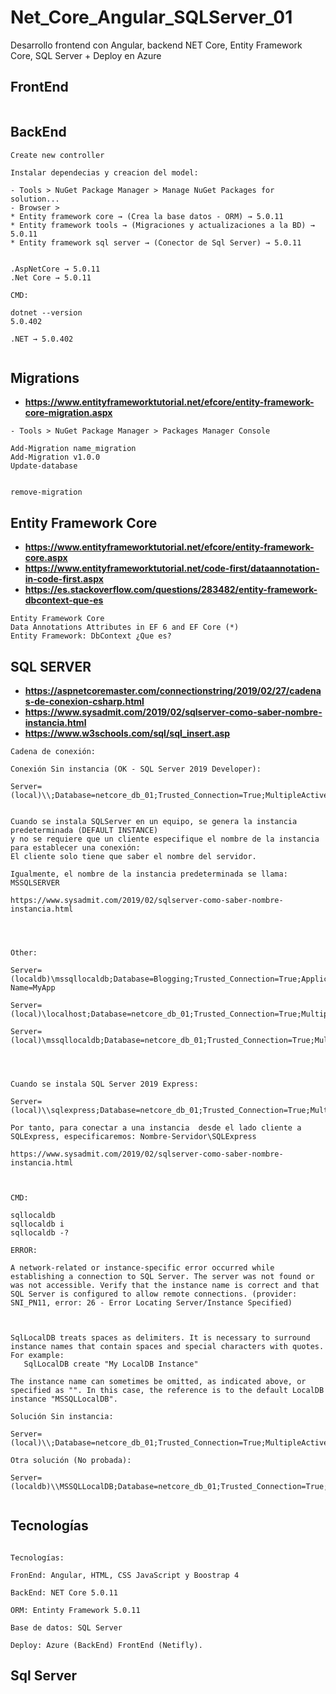 # Net_Core_Angular_SQLServer_01
Desarrollo frontend con Angular, backend NET Core, Entity Framework Core, SQL Server + Deploy en Azure


## FrontEnd

```

```


## BackEnd

```
Create new controller

Instalar dependecias y creacion del model:

- Tools > NuGet Package Manager > Manage NuGet Packages for solution...
- Browser >
* Entity framework core → (Crea la base datos - ORM) → 5.0.11
* Entity framework tools → (Migraciones y actualizaciones a la BD) → 5.0.11
* Entity framework sql server → (Conector de Sql Server) → 5.0.11


.AspNetCore → 5.0.11
.Net Core → 5.0.11

CMD:

dotnet --version
5.0.402

.NET → 5.0.402


```

## Migrations
* **https://www.entityframeworktutorial.net/efcore/entity-framework-core-migration.aspx**

```
- Tools > NuGet Package Manager > Packages Manager Console

Add-Migration name_migration
Add-Migration v1.0.0
Update-database


remove-migration

```



## Entity Framework Core
* **https://www.entityframeworktutorial.net/efcore/entity-framework-core.aspx**
* **https://www.entityframeworktutorial.net/code-first/dataannotation-in-code-first.aspx**
* **https://es.stackoverflow.com/questions/283482/entity-framework-dbcontext-que-es**

```
Entity Framework Core
Data Annotations Attributes in EF 6 and EF Core (*)
Entity Framework: DbContext ¿Que es?
```

## SQL SERVER

* **https://aspnetcoremaster.com/connectionstring/2019/02/27/cadenas-de-conexion-csharp.html**
* **https://www.sysadmit.com/2019/02/sqlserver-como-saber-nombre-instancia.html**
* **https://www.w3schools.com/sql/sql_insert.asp**

```
Cadena de conexión:

Conexión Sin instancia (OK - SQL Server 2019 Developer):

Server=(local)\\;Database=netcore_db_01;Trusted_Connection=True;MultipleActiveResultSets=True


Cuando se instala SQLServer en un equipo, se genera la instancia predeterminada (DEFAULT INSTANCE)
y no se requiere que un cliente especifique el nombre de la instancia para establecer una conexión:
El cliente solo tiene que saber el nombre del servidor.

Igualmente, el nombre de la instancia predeterminada se llama: MSSQLSERVER

https://www.sysadmit.com/2019/02/sqlserver-como-saber-nombre-instancia.html




Other:

Server=(localdb)\mssqllocaldb;Database=Blogging;Trusted_Connection=True;Application Name=MyApp

Server=(local)\localhost;Database=netcore_db_01;Trusted_Connection=True;MultipleActiveResultSets=True

Server=(local)\mssqllocaldb;Database=netcore_db_01;Trusted_Connection=True;MultipleActiveResultSets=True




Cuando se instala SQL Server 2019 Express:

Server=(local)\\sqlexpress;Database=netcore_db_01;Trusted_Connection=True;MultipleActiveResultSets=True

Por tanto, para conectar a una instancia  desde el lado cliente a SQLExpress, especificaremos: Nombre-Servidor\SQLExpress

https://www.sysadmit.com/2019/02/sqlserver-como-saber-nombre-instancia.html



CMD:

sqllocaldb
sqllocaldb i
sqllocaldb -?

ERROR:

A network-related or instance-specific error occurred while establishing a connection to SQL Server. The server was not found or was not accessible. Verify that the instance name is correct and that SQL Server is configured to allow remote connections. (provider: SNI_PN11, error: 26 - Error Locating Server/Instance Specified)



SqlLocalDB treats spaces as delimiters. It is necessary to surround
instance names that contain spaces and special characters with quotes.
For example:
   SqlLocalDB create "My LocalDB Instance"

The instance name can sometimes be omitted, as indicated above, or
specified as "". In this case, the reference is to the default LocalDB
instance "MSSQLLocalDB".

Solución Sin instancia:

Server=(local)\\;Database=netcore_db_01;Trusted_Connection=True;MultipleActiveResultSets=True

Otra solución (No probada):

Server=(localdb)\\MSSQLLocalDB;Database=netcore_db_01;Trusted_Connection=True;MultipleActiveResultSets=True


```

## Tecnologías

```

Tecnologías:

FronEnd: Angular, HTML, CSS JavaScript y Boostrap 4

BackEnd: NET Core 5.0.11

ORM: Entinty Framework 5.0.11

Base de datos: SQL Server

Deploy: Azure (BackEnd) FrontEnd (Netifly).

```

## Sql Server

```


```